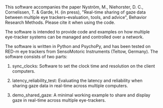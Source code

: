 This software accompanies the paper
Nyström, M., Niehorster, D. C., Cornelissen, T. & Garde, H. (in press), "Real-time sharing of gaze data between multiple eye
trackers–evaluation, tools, and advice", Behavior Research Methods.
Please cite it when using the code.

The software is intended to provide code and examples on how multiple eye-tracker systems can be managed and controlled over a network.

The software is written in Python and PsychoPy, and has been tested on RED-m eye trackers from SensoMotoric Instruments (Teltow, Germany). 
The software consists of two parts:

1)  sync_clocks: Software to set the clock time and resolution on the client computers.

2) latency_reliability_test: Evaluating the latency and reliability when sharing gaze data in real-time across multiple computers.

3) demo_shared_gaze: A minimal working example to share and display gaze in real-time across multiple eye-trackers.



